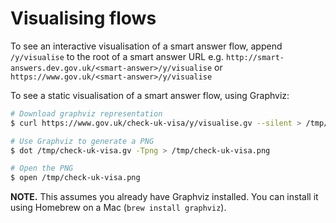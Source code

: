 # Visualising flows

To see an interactive visualisation of a smart answer flow, append `/y/visualise` to the root of a smart answer URL e.g. `http://smart-answers.dev.gov.uk/<smart-answer>/y/visualise` or `https://www.gov.uk/<smart-answer>/y/visualise`

To see a static visualisation of a smart answer flow, using Graphviz:

```bash
# Download graphviz representation
$ curl https://www.gov.uk/check-uk-visa/y/visualise.gv --silent > /tmp/check-uk-visa.gv

# Use Graphviz to generate a PNG
$ dot /tmp/check-uk-visa.gv -Tpng > /tmp/check-uk-visa.png

# Open the PNG
$ open /tmp/check-uk-visa.png
```

__NOTE.__ This assumes you already have Graphviz installed. You can install it using Homebrew on a Mac (`brew install graphviz`).
